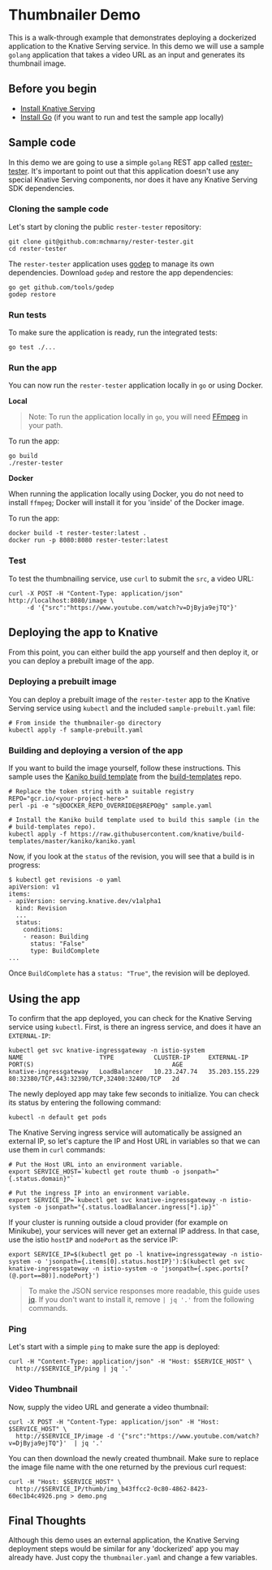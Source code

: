 # Thumbnailer Demo

This is a walk-through example that demonstrates deploying a dockerized
application to the Knative Serving service. In this demo we will use a sample
`golang` application that takes a video URL as an input and generates its thumbnail image.

## Before you begin

* [Install Knative Serving](../../../install/README.md)
* [Install Go](https://golang.org/doc/install) (if you want to run and test the sample app locally)

## Sample code

In this demo we are going to use a simple `golang` REST app called
[rester-tester](https://github.com/mchmarny/rester-tester). It's important
to point out that this application doesn't use any special Knative Serving
components, nor does it have any Knative Serving SDK dependencies.

### Cloning the sample code

Let's start by cloning the public `rester-tester` repository:

```
git clone git@github.com:mchmarny/rester-tester.git
cd rester-tester
```

The `rester-tester` application uses [godep](https://github.com/tools/godep)
to manage its own dependencies. Download `godep` and restore the app dependencies:

```
go get github.com/tools/godep
godep restore
```

### Run tests

To make sure the application is ready, run the integrated tests:

```
go test ./...
```

### Run the app

You can now run the `rester-tester` application locally in `go` or using Docker.

**Local**

> Note: To run the application locally in `go`, you will need [FFmpeg](https://www.ffmpeg.org/) in your path.

To run the app:

```
go build
./rester-tester
```

**Docker**

When running the application locally using Docker, you do not need to install `ffmpeg`;
Docker will install it for you 'inside' of the Docker image.

To run the app:

```
docker build -t rester-tester:latest .
docker run -p 8080:8080 rester-tester:latest
```

### Test

To test the thumbnailing service, use `curl` to submit the `src`, a video URL:

```
curl -X POST -H "Content-Type: application/json" http://localhost:8080/image \
     -d '{"src":"https://www.youtube.com/watch?v=DjByja9ejTQ"}'
```

## Deploying the app to Knative

From this point, you can either build the app yourself and then deploy it,
or you can deploy a prebuilt image of the app.

### Deploying a prebuilt image

You can deploy a prebuilt image of the `rester-tester` app to the Knative Serving service using
`kubectl` and the included `sample-prebuilt.yaml` file:

```
# From inside the thumbnailer-go directory
kubectl apply -f sample-prebuilt.yaml
```

### Building and deploying a version of the app

If you want to build the image yourself, follow these instructions. This sample uses the
[Kaniko build
template](https://github.com/knative/build-templates/blob/master/kaniko/kaniko.yaml)
from the [build-templates](https://github.com/knative/build-templates/) repo.

```shell
# Replace the token string with a suitable registry
REPO="gcr.io/<your-project-here>"
perl -pi -e "s@DOCKER_REPO_OVERRIDE@$REPO@g" sample.yaml

# Install the Kaniko build template used to build this sample (in the
# build-templates repo).
kubectl apply -f https://raw.githubusercontent.com/knative/build-templates/master/kaniko/kaniko.yaml
```

Now, if you look at the `status` of the revision, you will see that a build is in progress:

```shell
$ kubectl get revisions -o yaml
apiVersion: v1
items:
- apiVersion: serving.knative.dev/v1alpha1
  kind: Revision
  ...
  status:
    conditions:
    - reason: Building
      status: "False"
      type: BuildComplete
...
```

Once `BuildComplete` has a `status: "True"`, the revision will be deployed.


## Using the app

To confirm that the app deployed, you can check for the Knative Serving service using `kubectl`.
First, is there an ingress service, and does it have an `EXTERNAL-IP`:

```
kubectl get svc knative-ingressgateway -n istio-system
NAME                     TYPE           CLUSTER-IP     EXTERNAL-IP      PORT(S)                                      AGE
knative-ingressgateway   LoadBalancer   10.23.247.74   35.203.155.229   80:32380/TCP,443:32390/TCP,32400:32400/TCP   2d
```

The newly deployed app may take few seconds to initialize. You can check its status
by entering the following command:

```
kubectl -n default get pods
```

The Knative Serving ingress service will automatically be assigned an external IP,
so let's capture the IP and Host URL in variables so that we can use them
in `curl` commands:

```
# Put the Host URL into an environment variable.
export SERVICE_HOST=`kubectl get route thumb -o jsonpath="{.status.domain}"`

# Put the ingress IP into an environment variable.
export SERVICE_IP=`kubectl get svc knative-ingressgateway -n istio-system -o jsonpath="{.status.loadBalancer.ingress[*].ip}"`
```

If your cluster is running outside a cloud provider (for example on Minikube),
your services will never get an external IP address. In that case, use the istio
`hostIP` and `nodePort` as the service IP:

```shell
export SERVICE_IP=$(kubectl get po -l knative=ingressgateway -n istio-system -o 'jsonpath={.items[0].status.hostIP}'):$(kubectl get svc knative-ingressgateway -n istio-system -o 'jsonpath={.spec.ports[?(@.port==80)].nodePort}')
```

> To make the JSON service responses more readable, this guide uses
  [jq](https://stedolan.github.io/jq/). If you don't want to install
  it, remove `| jq '.'` from the following commands.

### Ping

Let's start with a simple `ping` to make sure the app is deployed:

```
curl -H "Content-Type: application/json" -H "Host: $SERVICE_HOST" \
  http://$SERVICE_IP/ping | jq '.'
```

### Video Thumbnail

Now, supply the video URL and generate a video thumbnail:

```
curl -X POST -H "Content-Type: application/json" -H "Host: $SERVICE_HOST" \
  http://$SERVICE_IP/image -d '{"src":"https://www.youtube.com/watch?v=DjByja9ejTQ"}'  | jq '.'
```

You can then download the newly created thumbnail. Make sure to replace the
image file name with the one returned by the previous curl request:

```
curl -H "Host: $SERVICE_HOST" \
  http://$SERVICE_IP/thumb/img_b43ffcc2-0c80-4862-8423-60ec1b4c4926.png > demo.png
```

## Final Thoughts

Although this demo uses an external application, the Knative Serving deployment
steps would be similar for any 'dockerized' app you may already have.
Just copy the `thumbnailer.yaml` and change a few variables.

